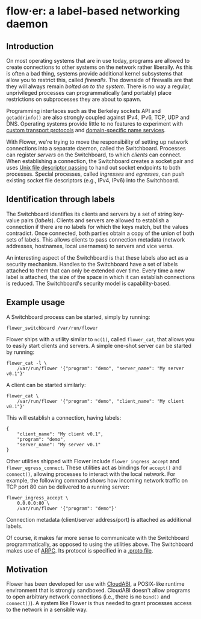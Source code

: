 # flow·er: a label-based networking daemon

## Introduction

On most operating systems that are in use today, programs are allowed to
create connections to other systems on the network rather liberally. As
this is often a bad thing, systems provide additional kernel subsystems
that allow you to restrict this, called _firewalls_. The downside of
firewalls are that they will always remain _bolted on to the system_.
There is no way a regular, unprivileged processes can programmatically
(and portably) place restrictions on subprocesses they are about to
spawn.

Programming interfaces such as the Berkeley sockets API and
`getaddrinfo()` are also strongly coupled against IPv4, IPv6, TCP, UDP
and DNS. Operating systems provide little to no features to experiment
with [custom transport protocols](https://cr.yp.to/tcpip/minimalt-20130522.pdf)
and [domain-specific name services](https://pdos.csail.mit.edu/6.824/papers/borg.pdf).

With Flower, we're trying to move the responsibility of setting up
network connections into a separate daemon, called the Switchboard.
Processes can register _servers_ on the Switchboard, to which _clients_
can connect. When establishing a connection, the Switchboard creates a
socket pair and uses [Unix file descriptor passing](https://keithp.com/blogs/fd-passing/) to
hand out socket endpoints to both processes. Special processes, called
_ingresses_ and _egresses_, can push existing socket file descriptors
(e.g., IPv4, IPv6) into the Switchboard.

## Identification through labels

The Switchboard identifies its clients and servers by a set of string
key-value pairs (_labels_). Clients and servers are allowed to establish
a connection if there are no labels for which the keys match, but the
values contradict. Once connected, both parties obtain a copy of the
union of both sets of labels. This allows clients to pass connection
metadata (network addresses, hostnames, local usernames) to servers and
vice versa.

An interesting aspect of the Switchboard is that these labels also act
as a security mechanism. Handles to the Switchboard have a set of labels
attached to them that can only be extended over time. Every time a new
label is attached, the size of the space in which it can establish
connections is reduced. The Switchboard's security model is
capability-based.

## Example usage

A Switchboard process can be started, simply by running:

    flower_switchboard /var/run/flower

Flower ships with a utility similar to `nc(1)`, called `flower_cat`,
that allows you to easily start clients and servers. A simple one-shot
server can be started by running:

    flower_cat -l \
        /var/run/flower '{"program": "demo", "server_name": "My server v0.1"}'

A client can be started similarly:

    flower_cat \
        /var/run/flower '{"program": "demo", "client_name": "My client v0.1"}'

This will establish a connection, having labels:

    {
        "client_name": "My client v0.1",
        "program": "demo",
        "server_name": "My server v0.1"
    }

Other utilities shipped with Flower include `flower_ingress_accept` and
`flower_egress_connect`. These utilities act as bindings for `accept()`
and `connect()`, allowing processes to interact with the local network.
For example, the following command shows how incoming network traffic on
TCP port 80 can be delivered to a running server:

    flower_ingress_accept \
        0.0.0.0:80 \
        /var/run/flower '{"program": "demo"}'

Connection metadata (client/server address/port) is attached as
additional labels.

Of course, it makes far more sense to communicate with the Switchboard
programmatically, as opposed to using the utilities above. The
Switchboard makes use of [ARPC](https://github.com/NuxiNL/arpc). Its
protocol is specified in a [.proto file](flower/protocol/switchboard.proto).

## Motivation

Flower has been developed for use with
[CloudABI](https://nuxi.nl/cloudabi/), a POSIX-like runtime environment
that is strongly sandboxed. CloudABI doesn't allow programs to open
arbitrary network connections (i.e., there is no `bind()` and
`connect()`). A system like Flower is thus needed to grant processes
access to the network in a sensible way.
